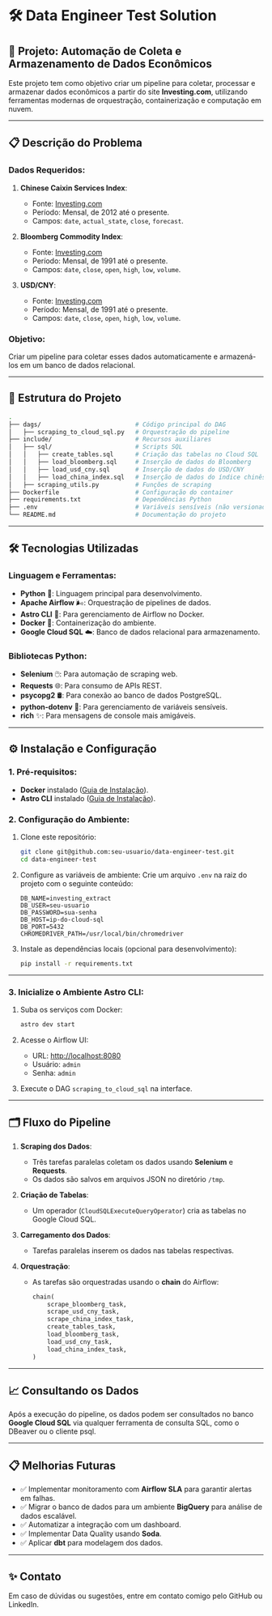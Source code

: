 
# 🛠 Data Engineer Test Solution

## 🚀 Projeto: Automação de Coleta e Armazenamento de Dados Econômicos

Este projeto tem como objetivo criar um pipeline para coletar, processar e armazenar dados econômicos a partir do site **Investing.com**, utilizando ferramentas modernas de orquestração, containerização e computação em nuvem.

---

## 📋 **Descrição do Problema**

### Dados Requeridos:
1. **Chinese Caixin Services Index**:
   - Fonte: [Investing.com](https://br.investing.com/economic-calendar/chinese-caixin-services-pmi-596)
   - Período: Mensal, de 2012 até o presente.
   - Campos: `date`, `actual_state`, `close`, `forecast`.

2. **Bloomberg Commodity Index**:
   - Fonte: [Investing.com](https://br.investing.com/indices/bloomberg-commodity)
   - Período: Mensal, de 1991 até o presente.
   - Campos: `date`, `close`, `open`, `high`, `low`, `volume`.

3. **USD/CNY**:
   - Fonte: [Investing.com](https://br.investing.com/currencies/usd-cny)
   - Período: Mensal, de 1991 até o presente.
   - Campos: `date`, `close`, `open`, `high`, `low`, `volume`.

### Objetivo:
Criar um pipeline para coletar esses dados automaticamente e armazená-los em um banco de dados relacional.

---

## 📂 **Estrutura do Projeto**

```bash
.
├── dags/                          # Código principal do DAG
│   ├── scraping_to_cloud_sql.py   # Orquestração do pipeline
├── include/                       # Recursos auxiliares
│   ├── sql/                       # Scripts SQL
│   │   ├── create_tables.sql      # Criação das tabelas no Cloud SQL
│   │   ├── load_bloomberg.sql     # Inserção de dados do Bloomberg
│   │   ├── load_usd_cny.sql       # Inserção de dados do USD/CNY
│   │   ├── load_china_index.sql   # Inserção de dados do índice chinês
│   ├── scraping_utils.py          # Funções de scraping
├── Dockerfile                     # Configuração do container
├── requirements.txt               # Dependências Python
├── .env                           # Variáveis sensíveis (não versionado)
└── README.md                      # Documentação do projeto
```

---

## 🛠️ **Tecnologias Utilizadas**

### Linguagem e Ferramentas:
- **Python** 🐍: Linguagem principal para desenvolvimento.
- **Apache Airflow** 🌬️: Orquestração de pipelines de dados.
- **Astro CLI** 🚀: Para gerenciamento de Airflow no Docker.
- **Docker** 🐳: Containerização do ambiente.
- **Google Cloud SQL** ☁️: Banco de dados relacional para armazenamento.

### Bibliotecas Python:
- **Selenium** 🖱️: Para automação de scraping web.
- **Requests** 🌐: Para consumo de APIs REST.
- **psycopg2** 🛢️: Para conexão ao banco de dados PostgreSQL.
- **python-dotenv** 🔑: Para gerenciamento de variáveis sensíveis.
- **rich** ✨: Para mensagens de console mais amigáveis.

---

## ⚙️ **Instalação e Configuração**

### 1. Pré-requisitos:
- **Docker** instalado ([Guia de Instalação](https://docs.docker.com/get-docker/)).
- **Astro CLI** instalado ([Guia de Instalação](https://docs.astronomer.io/astro/cli/install-cli)).

### 2. Configuração do Ambiente:
1. Clone este repositório:
   ```bash
   git clone git@github.com:seu-usuario/data-engineer-test.git
   cd data-engineer-test
   ```

2. Configure as variáveis de ambiente:
   Crie um arquivo `.env` na raiz do projeto com o seguinte conteúdo:
   ```env
   DB_NAME=investing_extract
   DB_USER=seu-usuario
   DB_PASSWORD=sua-senha
   DB_HOST=ip-do-cloud-sql
   DB_PORT=5432
   CHROMEDRIVER_PATH=/usr/local/bin/chromedriver
   ```

3. Instale as dependências locais (opcional para desenvolvimento):
   ```bash
   pip install -r requirements.txt
   ```

---

### 3. Inicialize o Ambiente Astro CLI:
1. Suba os serviços com Docker:
   ```bash
   astro dev start
   ```

2. Acesse o Airflow UI:
   - URL: [http://localhost:8080](http://localhost:8080)
   - Usuário: `admin`
   - Senha: `admin`

3. Execute o DAG `scraping_to_cloud_sql` na interface.

---

## 🗂️ **Fluxo do Pipeline**

1. **Scraping dos Dados**:
   - Três tarefas paralelas coletam os dados usando **Selenium** e **Requests**.
   - Os dados são salvos em arquivos JSON no diretório `/tmp`.

2. **Criação de Tabelas**:
   - Um operador (`CloudSQLExecuteQueryOperator`) cria as tabelas no Google Cloud SQL.

3. **Carregamento dos Dados**:
   - Tarefas paralelas inserem os dados nas tabelas respectivas.

4. **Orquestração**:
   - As tarefas são orquestradas usando o **chain** do Airflow:
     ```python
     chain(
         scrape_bloomberg_task, 
         scrape_usd_cny_task, 
         scrape_china_index_task,
         create_tables_task,
         load_bloomberg_task, 
         load_usd_cny_task, 
         load_china_index_task,
     )
     ```

---

## 📈 **Consultando os Dados**

Após a execução do pipeline, os dados podem ser consultados no banco **Google Cloud SQL** via qualquer ferramenta de consulta SQL, como o DBeaver ou o cliente psql.

---

## 📋 **Melhorias Futuras**
- ✅ Implementar monitoramento com **Airflow SLA** para garantir alertas em falhas.
- ✅ Migrar o banco de dados para um ambiente **BigQuery** para análise de dados escalável.
- ✅ Automatizar a integração com um dashboard.
- ✅ Implementar Data Quality usando **Soda**.
- ✅ Aplicar **dbt** para modelagem dos dados.

--- 

## ✨ **Contato**
Em caso de dúvidas ou sugestões, entre em contato comigo pelo GitHub ou LinkedIn.
